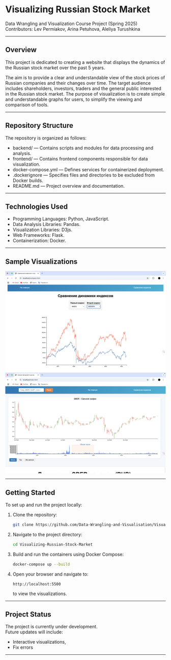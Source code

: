 # Visualizing Russian Stock Market

Data Wrangling and Visualization Course Project (Spring 2025)  
Contributors: Lev Permiakov, Arina Petuhova, Aleliya Turushkina

---

## Overview

This project is dedicated to creating a website that displays the dynamics of the Russian stock market over the past 5 years.

The aim is to provide a clear and understandable view of the stock prices of Russian companies and their
changes over time. The target audience includes shareholders, investors, traders and the general
public interested in the Russian stock market. The purpose of visualization is to create simple and
understandable graphs for users, to simplify the viewing and comparison of tools.

---

## Repository Structure

The repository is organized as follows:

- backend/ — Contains scripts and modules for data processing and analysis.
- frontend/ — Contains frontend components responsible for data visualization.
- docker-compose.yml — Defines services for containerized deployment.
- .dockerignore — Specifies files and directories to be excluded from Docker builds.
- README.md — Project overview and documentation.

---

## Technologies Used

- Programming Languages: Python, JavaScript.
- Data Analysis Libraries: Pandas.
- Visualization Libraries: D3js.
- Web Frameworks: Flask.
- Containerization: Docker.

---

## Sample Visualizations

![compare index](https://github.com/Data-Wrangling-and-Visualisation/Visualizing-Russian-Stock-Market/blob/assets/img1.png)  
![main page](https://github.com/Data-Wrangling-and-Visualisation/Visualizing-Russian-Stock-Market/blob/assets/img2.png)

---

## Getting Started

To set up and run the project locally:

1. Clone the repository:

   ```bash
   git clone https://github.com/Data-Wrangling-and-Visualisation/Visualizing-Russian-Stock-Market.git
   ```

2. Navigate to the project directory:

   ```bash
   cd Visualizing-Russian-Stock-Market
   ```

3. Build and run the containers using Docker Compose:

   ```bash
   docker-compose up --build
   ```

4. Open your browser and navigate to:
   ```
   http://localhost:5500
   ```
   to view the visualizations.

---

## Project Status

The project is currently under development.  
Future updates will include:

- Interactive visualizations,
- Fix errors

---
